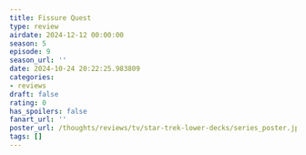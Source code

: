 ```yaml
---
title: Fissure Quest
type: review
airdate: 2024-12-12 00:00:00
season: 5
episode: 9
season_url: ''
date: 2024-10-24 20:22:25.983809
categories:
- reviews
draft: false
rating: 0
has_spoilers: false
fanart_url: ''
poster_url: /thoughts/reviews/tv/star-trek-lower-decks/series_poster.jpg
tags: []
---
```


